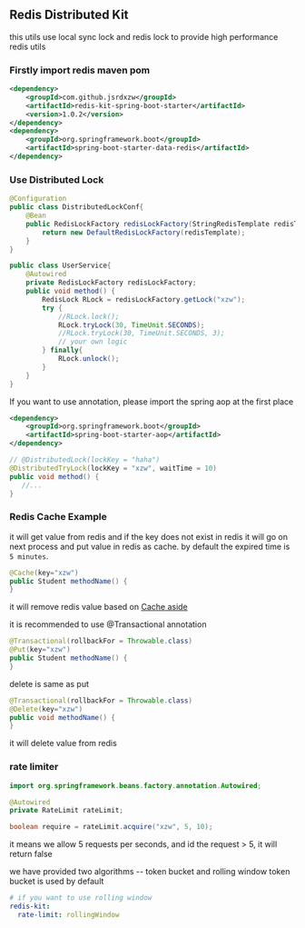 ## Redis Distributed Kit

this utils use local sync lock and redis lock to provide high performance redis utils

### Firstly import redis maven pom
```xml
<dependency>
    <groupId>com.github.jsrdxzw</groupId>
    <artifactId>redis-kit-spring-boot-starter</artifactId>
    <version>1.0.2</version>
</dependency>
<dependency>
    <groupId>org.springframework.boot</groupId>
    <artifactId>spring-boot-starter-data-redis</artifactId>
</dependency> 
```

### Use Distributed Lock

```java
@Configuration
public class DistributedLockConf{
    @Bean
    public RedisLockFactory redisLockFactory(StringRedisTemplate redisTemplate){
        return new DefaultRedisLockFactory(redisTemplate);
    }
}
```

```java
public class UserService{
    @Autowired
    private RedisLockFactory redisLockFactory;
    public void method() {
        RedisLock RLock = redisLockFactory.getLock("xzw");
        try {
            //RLock.lock();
            RLock.tryLock(30, TimeUnit.SECONDS);
            //RLock.tryLock(30, TimeUnit.SECONDS, 3);
            // your own logic
        } finally{
            RLock.unlock();
        }
    }
}
```
If you want to use annotation, please import the spring aop at the first place
```xml
<dependency>
    <groupId>org.springframework.boot</groupId>
    <artifactId>spring-boot-starter-aop</artifactId>
</dependency>
```

```java
// @DistributedLock(lockKey = "haha")
@DistributedTryLock(lockKey = "xzw", waitTime = 10)
public void method() {
   //...
}
```
### Redis Cache Example

it will get value from redis and if the key does not exist in redis it will go on next process and put value in redis as cache.
by default the expired time is `5 minutes`.
```java
@Cache(key="xzw")
public Student methodName() {
}
```
it will remove redis value based on [Cache aside](https://www.usenix.org/system/files/conference/nsdi13/nsdi13-final170_update.pdf)

it is recommended to use @Transactional annotation
```java
@Transactional(rollbackFor = Throwable.class)
@Put(key="xzw")
public Student methodName() {
}
```
delete is same as put

```java
@Transactional(rollbackFor = Throwable.class)
@Delete(key="xzw")
public void methodName() {
}
```
it will delete value from redis

### rate limiter
```java
import org.springframework.beans.factory.annotation.Autowired;

@Autowired
private RateLimit rateLimit;

boolean require = rateLimit.acquire("xzw", 5, 10);
```
it means we allow 5 requests per seconds, and id the request > 5, it will return false

we have provided two algorithms -- token bucket and rolling window
token bucket is used by default 

```yaml
# if you want to use rolling window
redis-kit:
  rate-limit: rollingWindow
```
